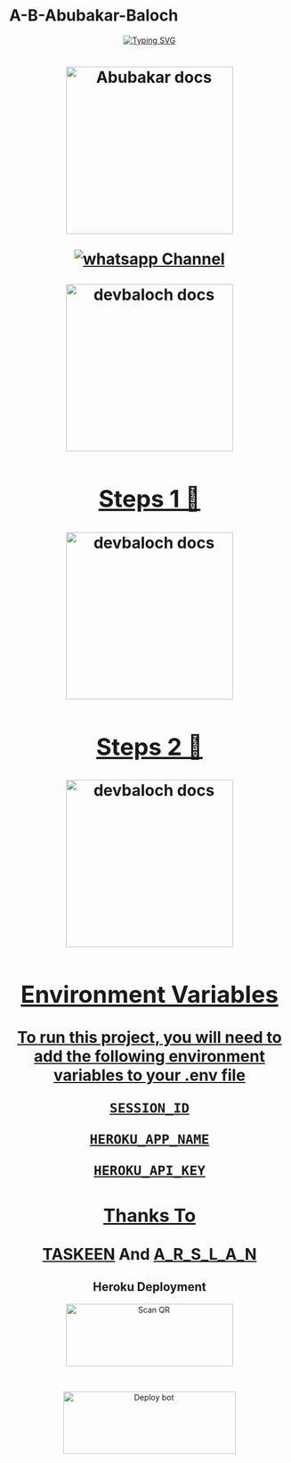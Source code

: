 # A-B-Abubakar-Baloch
<div align="center">
<a href="https://git.io/typing-svg"><img src="https://readme-typing-svg.demolab.com?font=Ribeye&size=50&pause=1000&color=F710B1&center=true&width=910&height=100&lines=I'M+A-B-Abubakar-Baloch;Multi+Device+Whatsapp+Bot;Coded+By+A-B-Abubakar-Baloch" alt="Typing SVG" /></a>
<h1 align="center">
  
<p align="center"> 

<p align="center">
  <a href="https://youtube.com/watch?v=3nRlAHMJuOg">
    <img alt="Abubakar docs" height="300" src="https://telegra.ph/file/d51a6a9bca99f0f84630e.jpg">
  </a>
</p>
  
<p align="center">
 <a href="https://whatsapp.com/channel/0029Va99lcP8kyyHnPRoXx2a" target="_blank">
    <img alt="whatsapp Channel" src="https://img.shields.io/badge/ Whatsapp Channel -25D366?style=for-the-badge&logo=whatsapp&logoColor=white" />
  </a>
</p>
<p align="center">  
  <a href="https://youtube.com/watch?v=3nRlAHMJuOg">
    <img alt="devbaloch docs" height="300" src="https://t3.ftcdn.net/jpg/03/00/38/90/360_F_300389025_b5hgHpjDprTySl8loTqJRMipySb1rO0I.jpg">
    <h1 align="center">
      
## Steps 1 👋
<p align="center">  
  <a href="https://github.com/devbaloch01/A-B-Abubakar-Baloch/fork">
    <img alt="devbaloch docs" height="300" src="https://telegra.ph/file/730b958e4c2163dc29af7.jpg">
    <h1 align="center">

## Steps 2 👋
<p align="center">  
  <a href="https://dashboard.heroku.com/new?template=">
    <img alt="devbaloch docs" height="300" src="https://i.imgur.com/KN8c52j.jpg">
    <h1 align="center">


## Environment Variables

To run this project, you will need to add the following environment variables to your .env file

`SESSION_ID`

`HEROKU_APP_NAME`

`HEROKU_API_KEY`



### Thanks To
[TASKEEN](https://github.com/Taskeenbaloch) And [A_R_S_L_A_N](https://github.com/Arsalan010officiall)



## Heroku Deployment

<p align = center > <a href="https://gpt-qr-code.onrender.com/cyber-x"><img align="center" src="https://i.imgur.com/dzPTA6u.png" alt="Scan QR" height="112" width="300" /></a> </p> <br>
<p align = center > <a href="https://heroku.com/deploy?template=https://github.com/devbaloch01/A-B-Abubakar-Baloch" target="blank"><img align="center" src="https://i.imgur.com/6rs61MY.png" alt="Deploy bot" height="112" width="310" /></a> </p>
